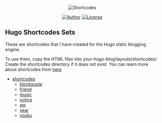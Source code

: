 <p align="center">
<img src="https://ttfou.com/images/2020/02/18/f9d7055d6a1b9cd6d37d44f55b5f8c42.png" alt="Shortcodes">
</p>

<p align="center">
<a href="https://matnoble.me"><img alt="Author" src="https://img.shields.io/badge/Author-MetNoble-blue?style=flat-square"/></a>
<a href="https://github.com/MatNoble/hugo-shortcodes-sets/blob/master/LICENSE"><img alt="License" src="https://img.shields.io/npm/l/meting.svg?style=flat-square"/></a>
</p>

## Hugo Shortcodes Sets

These are shortcodes that I have created for the Hugo static blogging engine.

To use them, copy the HTML files into your-hugo-blog/layouts/shortcodes/ Create the shortcodes directory if it does not exist. You can learn more about shortcodes from [here](https://matnoble.me/posts/shortcodes-practice-tutorial-for-hugo/)

- [shortcodes](https://github.com/MatNoble/hugo-shortcodes-sets/tree/master/layouts/shortcodes)
  - [blockquote](https://github.com/MatNoble/hugo-shortcodes-sets/blob/master/layouts/shortcodes/blockquote.html)
  - [friend](https://github.com/MatNoble/hugo-shortcodes-sets/blob/master/layouts/shortcodes/friend.html)
  - [music](https://github.com/MatNoble/hugo-shortcodes-sets/blob/master/layouts/shortcodes/music.html)
  - [notice](https://github.com/MatNoble/hugo-shortcodes-sets/blob/master/layouts/shortcodes/notice.html)
  - [wp](https://github.com/MatNoble/hugo-shortcodes-sets/blob/master/layouts/shortcodes/wp.html)
  - [year](https://github.com/MatNoble/hugo-shortcodes-sets/blob/master/layouts/shortcodes/year.html)
  - [youku](https://github.com/MatNoble/hugo-shortcodes-sets/blob/master/layouts/shortcodes/youku.html)
